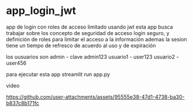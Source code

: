 # app_login_jwt
app de login con roles de acceso limitado usando jwt
esta app busca trabajar sobre los concepto de seguridad de acceso
login seguro, y definición de roles para limitar el acceso a la información 
ademas la sesion tiene un tiempo de refresco de acuerdo al uso y de expiración

los uusuarios son 
admin - clave admin123
usuario1 - user123
usuario2 - user456

para ejecutar esta app 
streamlit run app.py


video 


https://github.com/user-attachments/assets/95555e38-47d1-4738-ba30-b837c8b171fc


